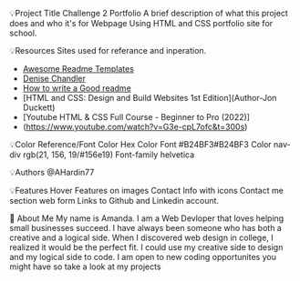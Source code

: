 💡Project Title Challenge 2 Portfolio
A brief description of what this project does and who it's for Webpage Using HTML and CSS portfolio site for school.

💡Resources
Sites used for referance and inperation.

 - [Awesome Readme Templates](https://awesomeopensource.com/project/elangosundar/awesome-README-templates)
 - [Denise Chandler](https://denisechandler.com/#portfolio)
 - [How to write a Good readme](https://bulldogjob.com/news/449-how-to-write-a-good-readme-for-your-github-project)
 - [HTML and CSS: Design and Build Websites 1st Edition](Author-Jon Duckett)
 - [Youtube HTML & CSS Full Course - Beginner to Pro (2022)]
 - (https://www.youtube.com/watch?v=G3e-cpL7ofc&t=300s)
 
💡Color Reference/Font
Color	Hex
Color Font	#B24BF3#B24BF3
Color nav-div	rgb(21, 156, 19/#156e19)
Font-family	helvetica

💡Authors
@AHardin77

💡Features
Hover Features on images
Contact Info with icons
Contact me section web form
Links to Github and Linkedin account.

🚀 About Me
My name is Amanda. I am a Web Devloper that loves helping small businesses succeed. I have always been someone who has both a creative and a logical side. When I discovered web design in college, I realized it would be the perfect fit. I could use my creative side to design and my logical side to code. I am open to new coding opportunites you might have so take a look at my projects
